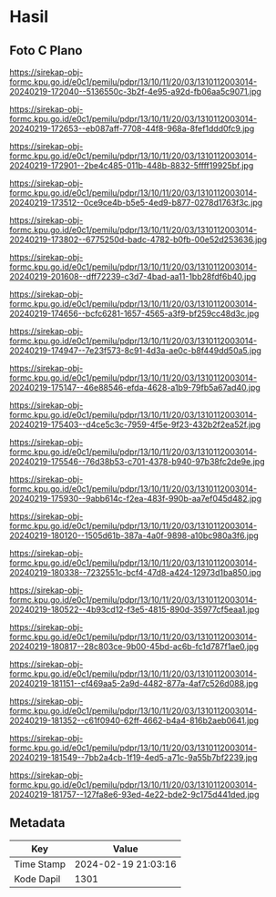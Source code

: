 # Hasil

## Foto C Plano

https://sirekap-obj-formc.kpu.go.id/e0c1/pemilu/pdpr/13/10/11/20/03/1310112003014-20240219-172040--5136550c-3b2f-4e95-a92d-fb06aa5c9071.jpg

https://sirekap-obj-formc.kpu.go.id/e0c1/pemilu/pdpr/13/10/11/20/03/1310112003014-20240219-172653--eb087aff-7708-44f8-968a-8fef1ddd0fc9.jpg

https://sirekap-obj-formc.kpu.go.id/e0c1/pemilu/pdpr/13/10/11/20/03/1310112003014-20240219-172901--2be4c485-011b-448b-8832-5ffff19925bf.jpg

https://sirekap-obj-formc.kpu.go.id/e0c1/pemilu/pdpr/13/10/11/20/03/1310112003014-20240219-173512--0ce9ce4b-b5e5-4ed9-b877-0278d1763f3c.jpg

https://sirekap-obj-formc.kpu.go.id/e0c1/pemilu/pdpr/13/10/11/20/03/1310112003014-20240219-173802--6775250d-badc-4782-b0fb-00e52d253636.jpg

https://sirekap-obj-formc.kpu.go.id/e0c1/pemilu/pdpr/13/10/11/20/03/1310112003014-20240219-201608--dff72239-c3d7-4bad-aa11-1bb28fdf6b40.jpg

https://sirekap-obj-formc.kpu.go.id/e0c1/pemilu/pdpr/13/10/11/20/03/1310112003014-20240219-174656--bcfc6281-1657-4565-a3f9-bf259cc48d3c.jpg

https://sirekap-obj-formc.kpu.go.id/e0c1/pemilu/pdpr/13/10/11/20/03/1310112003014-20240219-174947--7e23f573-8c91-4d3a-ae0c-b8f449dd50a5.jpg

https://sirekap-obj-formc.kpu.go.id/e0c1/pemilu/pdpr/13/10/11/20/03/1310112003014-20240219-175147--46e88546-efda-4628-a1b9-79fb5a67ad40.jpg

https://sirekap-obj-formc.kpu.go.id/e0c1/pemilu/pdpr/13/10/11/20/03/1310112003014-20240219-175403--d4ce5c3c-7959-4f5e-9f23-432b2f2ea52f.jpg

https://sirekap-obj-formc.kpu.go.id/e0c1/pemilu/pdpr/13/10/11/20/03/1310112003014-20240219-175546--76d38b53-c701-4378-b940-97b38fc2de9e.jpg

https://sirekap-obj-formc.kpu.go.id/e0c1/pemilu/pdpr/13/10/11/20/03/1310112003014-20240219-175930--9abb614c-f2ea-483f-990b-aa7ef045d482.jpg

https://sirekap-obj-formc.kpu.go.id/e0c1/pemilu/pdpr/13/10/11/20/03/1310112003014-20240219-180120--1505d61b-387a-4a0f-9898-a10bc980a3f6.jpg

https://sirekap-obj-formc.kpu.go.id/e0c1/pemilu/pdpr/13/10/11/20/03/1310112003014-20240219-180338--7232551c-bcf4-47d8-a424-12973d1ba850.jpg

https://sirekap-obj-formc.kpu.go.id/e0c1/pemilu/pdpr/13/10/11/20/03/1310112003014-20240219-180522--4b93cd12-f3e5-4815-890d-35977cf5eaa1.jpg

https://sirekap-obj-formc.kpu.go.id/e0c1/pemilu/pdpr/13/10/11/20/03/1310112003014-20240219-180817--28c803ce-9b00-45bd-ac6b-fc1d787f1ae0.jpg

https://sirekap-obj-formc.kpu.go.id/e0c1/pemilu/pdpr/13/10/11/20/03/1310112003014-20240219-181151--cf469aa5-2a9d-4482-877a-4af7c526d088.jpg

https://sirekap-obj-formc.kpu.go.id/e0c1/pemilu/pdpr/13/10/11/20/03/1310112003014-20240219-181352--c61f0940-62ff-4662-b4a4-816b2aeb0641.jpg

https://sirekap-obj-formc.kpu.go.id/e0c1/pemilu/pdpr/13/10/11/20/03/1310112003014-20240219-181549--7bb2a4cb-1f19-4ed5-a71c-9a55b7bf2239.jpg

https://sirekap-obj-formc.kpu.go.id/e0c1/pemilu/pdpr/13/10/11/20/03/1310112003014-20240219-181757--127fa8e6-93ed-4e22-bde2-9c175d441ded.jpg


## Metadata

| Key        | Value               |
| ---------- | ------------------- |
| Time Stamp | 2024-02-19 21:03:16 |
| Kode Dapil | 1301                |



